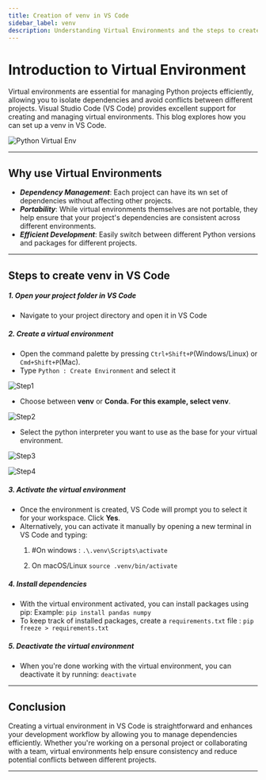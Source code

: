```yaml
---
title: Creation of venv in VS Code
sidebar_label: venv
description: Understanding Virtual Environments and the steps to create a venv in VS Code.
---
```


# Introduction to Virtual Environment

Virtual environments are essential for managing Python projects efficiently, allowing you to isolate dependencies and avoid conflicts between different projects. Visual Studio Code (VS Code) provides excellent support for creating and managing virtual environments. This blog explores how you can set up a venv in VS Code.

![Python Virtual Env](/img/venv.jpg)

---

## Why use Virtual Environments
- ***Dependency Management***: Each project can have its wn set of dependencies without affecting other projects.
- ***Portability***: While virtual environments themselves are not portable, they help ensure that your project's dependencies are consistent across different environments.
- ***Efficient Development***: Easily switch between different Python versions and packages for different projects.

---

## Steps to create venv in VS Code
##### 1. Open your project folder in VS Code
- Navigate to your project directory and open it in VS Code
##### 2. Create a virtual environment
- Open the command palette by pressing ```Ctrl+Shift+P```(Windows/Linux) or ```Cmd+Shift+P```(Mac).
- Type ```Python : Create Environment``` and select it

![Step1](/img/venv1.png)

- Choose between **venv** or **Conda. For this example, select venv**.

![Step2](/img/venv2.png)

- Select the python interpreter you want to use as the base for your virtual environment.

![Step3](/img/venv3.png)


![Step4](/img/venv4.png)


##### 3. Activate the virtual environment
- Once the environment is created, VS Code will prompt you to select it for your workspace. Click **Yes**.
-  Alternatively, you can activate it manually by opening a new terminal in VS Code and typing:
   1. #On windows :
```.\.venv\Scripts\activate ```

   2. On macOS/Linux
 ```source .venv/bin/activate```

##### 4. Install dependencies
- With the virtual environment activated, you can install packages using pip:
Example:
```pip install pandas numpy```
- To keep track of installed packages, create a ```requirements.txt``` file :
```pip freeze > requirements.txt```

##### 5. Deactivate the virtual environment
 - When you're done working with the virtual environment, you can deactivate it by running:
 ```deactivate```

 ---

 ## Conclusion
 Creating a virtual environment in VS Code is straightforward and enhances your development workflow by allowing you to manage dependencies efficiently. Whether you're working on a personal project or collaborating with a team, virtual environments help ensure consistency and reduce potential conflicts between different projects.

 ---